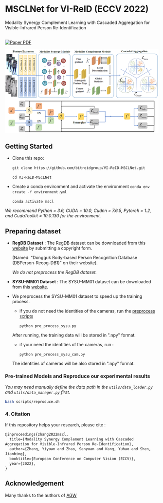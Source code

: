 # MSCLNet for VI-ReID (ECCV 2022)

Modality Synergy Complement Learning with Cascaded Aggregation for Visible-Infrared Person Re-Identification

<p align="left">
  <br>
    <a href='https://www.ecva.net/papers/eccv_2022/papers_ECCV/papers/136740450.pdf'>
      <img src='https://img.shields.io/badge/Paper-PDF-green?style=flat&logo=arXiv&logoColor=green' alt='Paper PDF'>
    </a>
</p>
<img src="asset/pipeline.png">

## Getting Started
* Clone this repo: 

  `git clone https://github.com/bitreidgroup/VI-ReID-MSCLNet.git`

  `cd VI-ReID-MSCLNet`

* Create a conda environment and activate the environment
  `conda env create -f environment.yml`  
  
  `conda activate mscl` 

*We recommend Python = 3.6, CUDA = 10.0, Cudnn = 7.6.5, Pytorch = 1.2, and CudaToolkit = 10.0.130 for the environment.* 

## Preparing dataset

- **RegDB Dataset** :  The RegDB dataset can be downloaded from this [website](http://dm.dongguk.edu/link.html) by submitting a copyright form.

  (Named: "Dongguk Body-based Person Recognition Database (DBPerson-Recog-DB1)" on their website).

 	*We do not preprocess the RegDB dataset.* 

- **SYSU-MM01 Dataset** :  The SYSU-MM01 dataset can be downloaded from this [website](http://isee.sysu.edu.cn/project/RGBIRReID.htm). 

- We preprocess the SYSU-MM01 dataset to speed up the training process.

  - if you do not need  the identities of the cameras, run the [preprocess scripts](https://github.com/mangye16/Cross-Modal-Re-ID-baseline/blob/master/pre_process_sysu.py)

    `python pre_process_sysu.py`  

  After running, the training data will be stored in ".npy" format.

  - if your need the identities of the cameras, run :

    `python pre_process_sysu_cam.py` 

  The identities of cameras will be also stored in ".npy" format.

### Pre-trained Models and Reproduce our experimental results

*You may need manually define the data path in the `utils/data_loader.py` and `utils/data_manager.py` first.*

  ```bash
bash scripts/reproduce.sh 
  ```

### 4. Citation

If this repository helps your research, please cite :

```
@inproceedings{zhang2022mscl,
  title={Modality Synergy Complement Learning with Cascaded Aggregation for Visible-Infrared Person Re-Identification},
  author={Zhang, Yiyuan and Zhao, Sanyuan and Kang, Yuhao and Shen, Jianbing},
  booktitle={European Conference on Computer Vision (ECCV)},
  year={2022},
}
```

## Acknowledgement
Many thanks to the authors of [AGW](https://github.com/mangye16/Cross-Modal-Re-ID-baseline)
